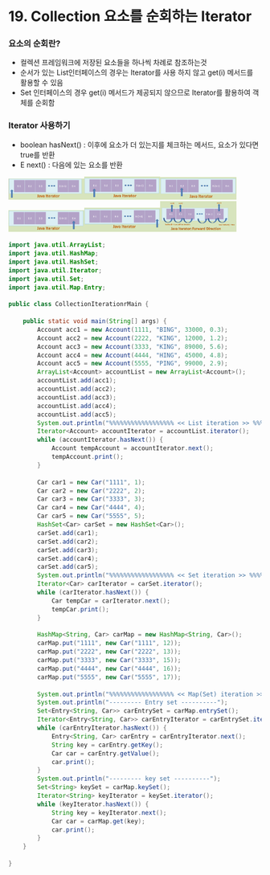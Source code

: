 # 19. Collection 요소를 순회하는 Iterator

### 요소의 순회란?

- 컬렉션 프레임워크에 저장된 요소들을 하나씩 차례로 참조하는것
- 순서가 있는 List인터페이스의 경우는 Iterator를 사용 하지 않고 get(i) 메서드를 활용할 수 있음
- Set 인터페이스의 경우 get(i) 메서드가 제공되지 않으므로 Iterator를 활용하여 객체를 순회함

### Iterator 사용하기
- boolean hasNext() : 이후에 요소가 더 있는지를 체크하는 메서드, 요소가 있다면 true를 반환
- E next() : 다음에 있는 요소를 반환

<img src='./image/iterator1.png' width='30%'><img src='./image/iterator2.png' width='30%'><img src='./image/iterator3.png' width='30%'><br><img src='./image/iterator4.png' width='30%'><img src='./image/iterator5.png' width='30%'><img src='./image/iterator7.png' width='30%'>



```java
import java.util.ArrayList;
import java.util.HashMap;
import java.util.HashSet;
import java.util.Iterator;
import java.util.Set;
import java.util.Map.Entry;

public class CollectionIterationrMain {

	public static void main(String[] args) {
		Account acc1 = new Account(1111, "BING", 33000, 0.3);
		Account acc2 = new Account(2222, "KING", 12000, 1.2);
		Account acc3 = new Account(3333, "KING", 89000, 5.6);
		Account acc4 = new Account(4444, "HING", 45000, 4.8);
		Account acc5 = new Account(5555, "PING", 99000, 2.9);
		ArrayList<Account> accountList = new ArrayList<Account>();
		accountList.add(acc1);
		accountList.add(acc2);
		accountList.add(acc3);
		accountList.add(acc4);
		accountList.add(acc5);
		System.out.println("%%%%%%%%%%%%%%%%%% << List iteration >> %%%%%%%%%%%%%");
		Iterator<Account> accountIterator = accountList.iterator();
		while (accountIterator.hasNext()) {
			Account tempAccount = accountIterator.next();
			tempAccount.print();
		}

		Car car1 = new Car("1111", 1);
		Car car2 = new Car("2222", 2);
		Car car3 = new Car("3333", 3);
		Car car4 = new Car("4444", 4);
		Car car5 = new Car("5555", 5);
		HashSet<Car> carSet = new HashSet<Car>();
		carSet.add(car1);
		carSet.add(car2);
		carSet.add(car3);
		carSet.add(car4);
		carSet.add(car5);
		System.out.println("%%%%%%%%%%%%%%%%%% << Set iteration >> %%%%%%%%%%%%%");
		Iterator<Car> carIterator = carSet.iterator();
		while (carIterator.hasNext()) {
			Car tempCar = carIterator.next();
			tempCar.print();
		}

		HashMap<String, Car> carMap = new HashMap<String, Car>();
		carMap.put("1111", new Car("1111", 12));
		carMap.put("2222", new Car("2222", 13));
		carMap.put("3333", new Car("3333", 15));
		carMap.put("4444", new Car("4444", 16));
		carMap.put("5555", new Car("5555", 17));

		System.out.println("%%%%%%%%%%%%%%%%%% << Map(Set) iteration >> %%%%%%%%%%%%%");
		System.out.println("--------- Entry set ----------");
		Set<Entry<String, Car>> carEntrySet = carMap.entrySet();
		Iterator<Entry<String, Car>> carEntryIterator = carEntrySet.iterator();
		while (carEntryIterator.hasNext()) {
			Entry<String, Car> carEntry = carEntryIterator.next();
			String key = carEntry.getKey();
			Car car = carEntry.getValue();
			car.print();
		}
		System.out.println("--------- key set ----------");
		Set<String> keySet = carMap.keySet();
		Iterator<String> keyIterator = keySet.iterator();
		while (keyIterator.hasNext()) {
			String key = keyIterator.next();
			Car car = carMap.get(key);
			car.print();
		}
	}

}


```